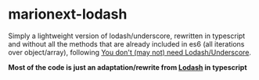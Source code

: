 # marionext-lodash

Simply a lightweight version of lodash/underscore, rewritten in typescript and without all the methods that are already included in es6 (all iterations over object/array), following [You don't (may not) need Lodash/Underscore](https://github.com/you-dont-need/You-Dont-Need-Lodash-Underscore).

__Most of the code is just an adaptation/rewrite from [Lodash](https://github.com/lodash/lodash) in typescript__